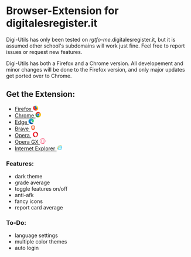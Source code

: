 # Browser-Extension for digitalesregister.it

Digi-Utils has only been tested on *rgtfo-me*.digitalesregister.it,
but it is assumed other school's subdomains will work just fine.
Feel free to report issues or request new features.

Digi-Utils has both a Firefox and a Chrome version. All developement and minor changes will be done to the Firefox version, and only major updates get ported over to Chrome.

## Get the Extension:
-  [Firefox <img src="chromium%20guides/firefox.png" height="15">](https://addons.mozilla.org/en-US/firefox/addon/digi-utils/)
-  [Chrome <img src="chromium%20guides/Google%20Chrome/images/logo.png" height="15">](chromium%20guides/Google%20Chrome/chrome_guide.md)
-  [Edge <img src="chromium%20guides/Microsoft%20Edge/images/logo.png" height="15">](chromium%20guidesMicrosoft%20Edge/edge_guide.md)
-  [Brave <img src="chromium%20guides/Brave/images/logo.png" height="15">](chromium%20guidesBrave/brave_guide.md)
-  [Opera <img src="chromium%20guides/Opera/images/logo.png" height="15">](chromium%20guidesOpera/opera_guide.md)
-  [Opera GX <img src="chromium%20guides/Opera%20GX/images/logo.png" height="15">](chromium%20guidesOpera%20GX/opera_gx_guide.md)
-  [Internet Explorer <img src="chromium%20guides/IE.png" height="15">](https://youtu.be/dQw4w9WgXcQ)

### Features:
- dark theme
- grade average
- toggle features on/off
- anti-afk
- fancy icons
- report card average

### To-Do:
- language settings
- multiple color themes
- auto login
